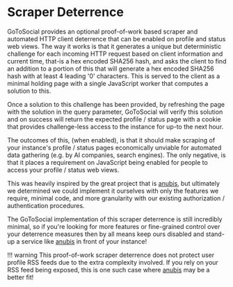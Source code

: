 # Scraper Deterrence

GoToSocial provides an optional proof-of-work based scraper and automated HTTP client deterrence that can be enabled on profile and status web views. The way
it works is that it generates a unique but deterministic challenge for each incoming HTTP request based on client information and current time, that-is a hex encoded SHA256 hash, and asks the client to find an addition to a portion of this that will generate a hex encoded SHA256 hash with at least 4 leading '0' characters. This is served to the client as a minimal holding page with a single JavaScript worker that computes a solution to this.

Once a solution to this challenge has been provided, by refreshing the page with the solution in the query parameter, GoToSocial will verify this solution and on success will return the expected profile / status page with a cookie that provides challenge-less access to the instance for up-to the next hour.

The outcomes of this, (when enabled), is that it should make scraping of your instance's profile / status pages economically unviable for automated data gathering (e.g. by AI companies, search engines). The only negative, is that it places a requirement on JavaScript being enabled for people to access your profile / status web views.

This was heavily inspired by the great project that is [anubis], but ultimately we determined we could implement it ourselves with only the features we require, minimal code, and more granularity with our existing authorization / authentication procedures.

The GoToSocial implementation of this scraper deterrence is still incredibly minimal, so if you're looking for more features or fine-grained control over your deterrence measures then by all means keep ours disabled and stand-up a service like [anubis] in front of your instance!

!!! warning
    This proof-of-work scraper deterrence does not protect user profile RSS feeds due to the extra complexity involved. If you rely on your RSS feed being exposed, this is one such case where [anubis] may be a better fit!

[anubis]: https://github.com/TecharoHQ/anubis